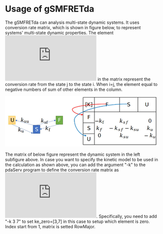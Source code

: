 # Usage of gSMFRETda

The gSMFRETda can analysis multi-state dynamic systems. It uses conversion rate matrix, which is shown in figure below, to represent systems' multi-state dynamic properties.
The element [![K_{i,j}](http://www.sciweavers.org/tex2img.php?eq=%20K_%7Bi%2Cj%7D%20&bc=Transparent&fc=Black&im=png&fs=13&ff=fourier&edit=0)](http://www.sciweavers.org/tex2img.php?eq=%20K_%7Bi%2Cj%7D%20&bc=Transparent&fc=Black&im=png&fs=13&ff=fourier&edit=0) in the matrix represent the conversion rate from the state j to the state i. When i=j, the element equal to negative numbers of sum of other elements in the column.

[<img src="doc/mat.jpg" width="600"/>](doc/mat.jpg)

The matrix of below figure represent the dynamic system in the left subfigure above. In case you want to specify the kinetic model to be used in the calculation as shown above, you can add the argument "-k" to the pdaServ program to define the conversion rate matrix as [![\begin{bmatrix}K \end{bmatrix} = \begin{bmatrix}-k_f & k_{sf} & 0 \\k_f & -k_{sf}-k_{su} & k_u \\0 & k_{su} & -k_u \end{bmatrix}](http://www.sciweavers.org/tex2img.php?eq=%20%5Cbegin%7Bbmatrix%7DK%20%5Cend%7Bbmatrix%7D%20%3D%20%5Cbegin%7Bbmatrix%7D-k_f%20%26%20k_%7Bsf%7D%20%26%200%20%5C%5Ck_f%20%26%20-k_%7Bsf%7D-k_%7Bsu%7D%20%26%20k_u%20%5C%5C0%20%26%20k_%7Bsu%7D%20%26%20-k_u%20%5Cend%7Bbmatrix%7D%20&bc=Transparent&fc=Black&im=png&fs=13&ff=fourier&edit=0)](http://www.sciweavers.org/tex2img.php?eq=%20%5Cbegin%7Bbmatrix%7DK%20%5Cend%7Bbmatrix%7D%20%3D%20%5Cbegin%7Bbmatrix%7D-k_f%20%26%20k_%7Bsf%7D%20%26%200%20%5C%5Ck_f%20%26%20-k_%7Bsf%7D-k_%7Bsu%7D%20%26%20k_u%20%5C%5C0%20%26%20k_%7Bsu%7D%20%26%20-k_u%20%5Cend%7Bbmatrix%7D%20&bc=Transparent&fc=Black&im=png&fs=13&ff=fourier&edit=0). 
Specifically, you need to add "-k 3 7" to set ke_zero=[3,7] in this case to setup which element is zero. Index start from 1, matrix is setted RowMajor.
